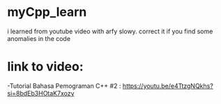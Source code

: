 # myCpp_learn
i learned from youtube video with arfy slowy. correct it if you find some anomalies in the code


# link to video:

-Tutorial Bahasa Pemograman C++ #2 :
https://youtu.be/e4TtzgNQkhs?si=8bdEb3HOtaK7xozy
